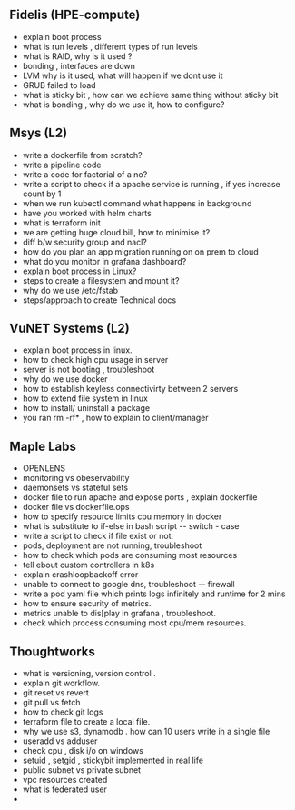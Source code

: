 ## Fidelis (HPE-compute)
- explain boot process
- what is run levels , different types of run levels
- what is RAID, why is it used ?
- bonding , interfaces are down
- LVM why is it used, what will happen if we dont use it
- GRUB failed to load
- what is sticky bit , how can we achieve same thing without sticky bit
- what is bonding , why do we use it, how to configure?

## Msys (L2)
- write a dockerfile from scratch?
- write a pipeline code
- write a code for factorial of a no?
- write a script to check if a apache service is running , if yes increase count by 1
- when we run kubectl command what happens in background
- have you worked with helm charts
- what is terraform init
- we are getting huge cloud bill, how to minimise it?
- diff b/w security group and nacl?
- how do you plan an app migration running on on prem to cloud
- what do you monitor in grafana dashboard?
- explain boot process in Linux?
- steps to create a filesystem and mount it?
- why do we use /etc/fstab
- steps/approach to create Technical docs

## VuNET Systems (L2)
- explain boot process in linux.
- how to check high cpu usage in server
- server is not booting , troubleshoot
- why do we use docker
- how to establish keyless connectivirty between 2 servers
- how to extend file system in linux
- how to install/ uninstall a package
- you ran rm -rf* , how to explain to client/manager

## Maple Labs
- OPENLENS
- monitoring vs obeservability
- daemonsets vs stateful sets
- docker file to run apache and expose ports , explain dockerfile
- docker file vs dockerfile.ops
- how to specify resource limits cpu memory in docker
- what is substitute to if-else in bash script -- switch -  case
- write a script to check if file exist or not.
- pods, deployment are not running, troubleshoot
- how to check which pods are consuming most resources
- tell ebout custom controllers in k8s
- explain crashloopbackoff error
- unable to connect to google dns, troubleshoot -- firewall
- write a pod yaml file which prints logs infinitely and runtime for 2 mins
- how to ensure security of metrics.
- metrics unable to dis[play in grafana , troubleshoot.
- check which process consuming most cpu/mem resources.

## Thoughtworks
- what is versioning, version control .
- explain git workflow.
- git reset vs revert
- git pull vs fetch
- how to check git logs
- terraform file to create a local file.
- why we use s3, dynamodb . how can 10 users write in a single file
- useradd vs adduser
- check cpu , disk i/o on windows
- setuid , setgid , stickybit implemented in real life
- public subnet vs private subnet
- vpc resources created
- what is federated user
- 
